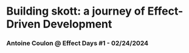 # Building skott: a journey of Effect-Driven Development

### Antoine Coulon @ Effect Days #1 - 02/24/2024
